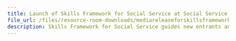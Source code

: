 ```yaml
---
title: Launch of Skills Framework for Social Service at Social Service Institute Graduation & Awards Ceremony 2019
file_url: /files/resource-room-downloads/mediareleaseforskillsframeworkforsocialservice.pdf
description: Skills Framework for Social Service guides new entrants and in-service professionals to make informed decisions on career choices and skills upgrading.
---
```


